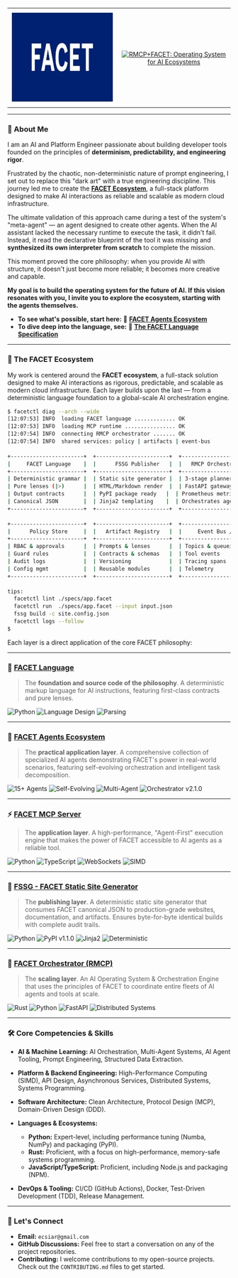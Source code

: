 <table width="100%" border="0" style="border: none; border-collapse: collapse;">
  <tr>
    <td align="center" valign="middle" style="padding: 10px;">
      <a href="https://github.com/rokoss21/FACET">
        <img src="https://github.com/rokoss21/FACET/blob/main/assets/banner.png?raw=true" alt="FACET Logo" height="200">
      </a>
    </td>
    <td align="center" valign="middle" style="padding: 10px;">
      <a href="https://github.com/rokoss21/rmcp-protocol">
        <img src="https://github.com/rokoss21/rmcp-protocol/blob/main/assets/logo.png?raw=true" alt="RMCP+FACET: Operating System for AI Ecosystems" height="200">
      </a>
    </td>
  </tr>
</table>

---

### 👋 About Me

I am an AI and Platform Engineer passionate about building developer tools founded on the principles of **determinism, predictability, and engineering rigor**.

Frustrated by the chaotic, non-deterministic nature of prompt engineering, I set out to replace this "dark art" with a true engineering discipline. This journey led me to create the **[FACET Ecosystem](https://github.com/rokoss21/FACET-AGENTS)**, a full-stack platform designed to make AI interactions as reliable and scalable as modern cloud infrastructure.

The ultimate validation of this approach came during a test of the system's "meta-agent" — an agent designed to create other agents. When the AI assistant lacked the necessary runtime to execute the task, it didn't fail. Instead, it read the declarative blueprint of the tool it was missing and **synthesized its own interpreter from scratch** to complete the mission.

This moment proved the core philosophy: when you provide AI with structure, it doesn't just become more reliable; it becomes more creative and capable.

**My goal is to build the operating system for the future of AI. If this vision resonates with you, I invite you to explore the ecosystem, starting with the agents themselves.**

*   **To see what's possible, start here:** 🚀 **[FACET Agents Ecosystem](https://github.com/rokoss21/FACET-AGENTS)**
*   **To dive deep into the language, see:** 👑 **[The FACET Language Specification](https://github.com/rokoss21/FACET)**
---

### 🚀 The FACET Ecosystem

My work is centered around the **FACET ecosystem**, a full-stack solution designed to make AI interactions as rigorous, predictable, and scalable as modern cloud infrastructure. Each layer builds upon the last — from a deterministic language foundation to a global-scale AI orchestration engine.

```sh
$ facetctl diag --arch --wide
[12:07:53] INFO  loading FACET language ............. OK
[12:07:53] INFO  loading MCP runtime ................ OK
[12:07:54] INFO  connecting RMCP orchestrator ....... OK
[12:07:54] INFO  shared services: policy | artifacts | event-bus

+-----------------------+  +-----------------------+  +-----------------------+
|     FACET Language    |  |      FSSG Publisher   |  |   RMCP Orchestrator   |
+-----------------------+  +-----------------------+  +-----------------------+
| Deterministic grammar |  | Static site generator |  | 3-stage planner       |
| Pure lenses (|>)      |  | HTML/Markdown render  |  | FastAPI gateway       |
| Output contracts      |  | PyPI package ready   |  | Prometheus metrics    |
| Canonical JSON        |  | Jinja2 templating    |  | Orchestrates agents   |
+-----------------------+  +-----------------------+  +-----------------------+

+-----------------------+  +-----------------------+  +-----------------------+
|      Policy Store     |  |   Artifact Registry   |  |     Event Bus / IO    |
+-----------------------+  +-----------------------+  +-----------------------+
| RBAC & approvals      |  | Prompts & lenses      |  | Topics & queueing     |
| Guard rules           |  | Contracts & schemas   |  | Tool events           |
| Audit logs            |  | Versioning            |  | Tracing spans         |
| Config mgmt           |  | Reusable modules      |  | Telemetry             |
+-----------------------+  +-----------------------+  +-----------------------+

tips:
  facetctl lint ./specs/app.facet
  facetctl run  ./specs/app.facet --input input.json
  fssg build -c site.config.json
  facetctl logs --follow
$

```

Each layer is a direct application of the core FACET philosophy:

---

### 👑 **[FACET Language](https://github.com/rokoss21/FACET)**

> The **foundation and source code of the philosophy**. A deterministic markup language for AI instructions, featuring first-class contracts and pure lenses.

<p>
  <img src="https://img.shields.io/badge/Python-3776AB?style=for-the-badge&logo=python&logoColor=white" alt="Python">
  <img src="https://img.shields.io/badge/Language_Design-007ACC?style=for-the-badge" alt="Language Design">
  <img src="https://img.shields.io/badge/Parsing-orange?style=for-the-badge" alt="Parsing">
</p>

---

### 🤖 **[FACET Agents Ecosystem](https://github.com/rokoss21/FACET-AGENTS)**

> The **practical application layer**. A comprehensive collection of specialized AI agents demonstrating FACET's power in real-world scenarios, featuring self-evolving orchestration and intelligent task decomposition.

<p>
  <img src="https://img.shields.io/badge/Agents-15+-blue?style=for-the-badge" alt="15+ Agents">
  <img src="https://img.shields.io/badge/Self--Evolving-purple?style=for-the-badge" alt="Self-Evolving">
  <img src="https://img.shields.io/badge/Multi--Agent-green?style=for-the-badge" alt="Multi-Agent">
  <img src="https://img.shields.io/badge/Orchestrator-v2.1.0-orange?style=for-the-badge" alt="Orchestrator v2.1.0">
</p>

---

### ⚡ **[FACET MCP Server](https://github.com/rokoss21/FACET_mcp)**

> The **application layer**. A high-performance, "Agent-First" execution engine that makes the power of FACET accessible to AI agents as a reliable tool.

<p>
  <img src="https://img.shields.io/badge/Python-3776AB?style=for-the-badge&logo=python&logoColor=white" alt="Python">
  <img src="https://img.shields.io/badge/TypeScript-3178C6?style=for-the-badge&logo=typescript&logoColor=white" alt="TypeScript">
  <img src="https://img.shields.io/badge/WebSockets-000000?style=for-the-badge&logo=websocket&logoColor=white" alt="WebSockets">
  <img src="https://img.shields.io/badge/SIMD-red?style=for-the-badge" alt="SIMD">
</p>

---

### 📄 **[FSSG - FACET Static Site Generator](https://github.com/rokoss21/FACET-FSSG)**

> The **publishing layer**. A deterministic static site generator that consumes FACET canonical JSON to production-grade websites, documentation, and artifacts. Ensures byte-for-byte identical builds with complete audit trails.

<p>
  <img src="https://img.shields.io/badge/Python-3776AB?style=for-the-badge&logo=python&logoColor=white" alt="Python">
  <img src="https://img.shields.io/badge/PyPI-v1.1.0-blue?style=for-the-badge&logo=pypi&logoColor=white" alt="PyPI v1.1.0">
  <img src="https://img.shields.io/badge/Jinja2-B4A732?style=for-the-badge&logo=jinja&logoColor=white" alt="Jinja2">
  <img src="https://img.shields.io/badge/Deterministic-green?style=for-the-badge" alt="Deterministic">
</p>

---

### 🧠 **[FACET Orchestrator (RMCP)](https://github.com/rokoss21/rmcp-protocol)**

> The **scaling layer**. An AI Operating System & Orchestration Engine that uses the principles of FACET to coordinate entire fleets of AI agents and tools at scale.

<p>
  <img src="https://img.shields.io/badge/Rust-000000?style=for-the-badge&logo=rust&logoColor=white" alt="Rust">
  <img src="https://img.shields.io/badge/Python-3776AB?style=for-the-badge&logo=python&logoColor=white" alt="Python">
  <img src="https://img.shields.io/badge/FastAPI-009688?style=for-the-badge&logo=fastapi&logoColor=white" alt="FastAPI">
  <img src="https://img.shields.io/badge/Distributed_Systems-blueviolet?style=for-the-badge" alt="Distributed Systems">
</p>

---

### 🛠️ Core Competencies & Skills

* **AI & Machine Learning:** AI Orchestration, Multi-Agent Systems, AI Agent Tooling, Prompt Engineering, Structured Data Extraction.
* **Platform & Backend Engineering:** High-Performance Computing (SIMD), API Design, Asynchronous Services, Distributed Systems, Systems Programming.
* **Software Architecture:** Clean Architecture, Protocol Design (MCP), Domain-Driven Design (DDD).
* **Languages & Ecosystems:**

  * **Python:** Expert-level, including performance tuning (Numba, NumPy) and packaging (PyPI).
  * **Rust:** Proficient, with a focus on high-performance, memory-safe systems programming.
  * **JavaScript/TypeScript:** Proficient, including Node.js and packaging (NPM).
* **DevOps & Tooling:** CI/CD (GitHub Actions), Docker, Test-Driven Development (TDD), Release Management.

---

### 💬 Let's Connect

* **Email:** `ecsiar@gmail.com`
* **GitHub Discussions:** Feel free to start a conversation on any of the project repositories.
* **Contributing:** I welcome contributions to my open-source projects. Check out the `CONTRIBUTING.md` files to get started.
